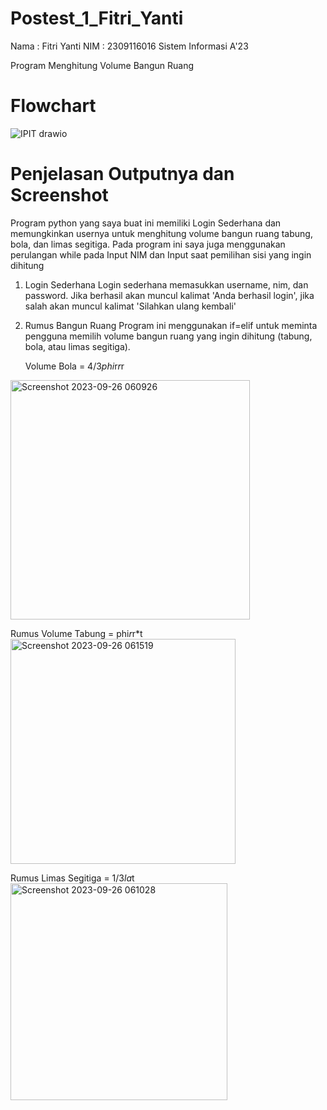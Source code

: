 # Postest_1_Fitri_Yanti

Nama : Fitri Yanti
NIM : 2309116016
Sistem Informasi A'23

Program Menghitung Volume Bangun Ruang

# Flowchart
![IPIT drawio](https://github.com/Fitriy19/Postest_1_Fitri_Yanti/assets/146033191/7cee9bec-bab3-489d-bbd5-2629883e5e21)



# Penjelasan Outputnya dan Screenshot

Program python yang saya buat ini memiliki Login Sederhana dan memungkinkan usernya untuk menghitung volume bangun ruang tabung, bola, dan limas segitiga. Pada program ini saya juga menggunakan perulangan while pada Input NIM dan Input saat pemilihan sisi yang ingin dihitung

1. Login Sederhana
   Login sederhana memasukkan username, nim, dan password. Jika berhasil akan muncul kalimat 'Anda berhasil login', jika salah akan muncul kalimat 'Silahkan ulang kembali'


2. Rumus Bangun Ruang
  Program ini menggunakan if=elif untuk meminta pengguna memilih volume bangun ruang yang ingin dihitung (tabung, bola, atau limas segitiga). 

   Volume Bola
   = 4/3*phi*r*r*r
<img width="383" alt="Screenshot 2023-09-26 060926" src="https://github.com/Fitriy19/Postest_1_Fitri_Yanti/assets/146033191/593abc4a-e055-4151-a3d9-3fc092e86a83">


   Rumus Volume Tabung
   = phi*r*r*t
<img width="360" alt="Screenshot 2023-09-26 061519" src="https://github.com/Fitriy19/Postest_1_Fitri_Yanti/assets/146033191/308072d3-0a31-416f-bf38-ca1843d19048">

   Rumus Limas Segitiga
   = 1/3*la*t
<img width="347" alt="Screenshot 2023-09-26 061028" src="https://github.com/Fitriy19/Postest_1_Fitri_Yanti/assets/146033191/68c4294a-5c12-4bd0-ba87-40cd5ee9b8aa">
